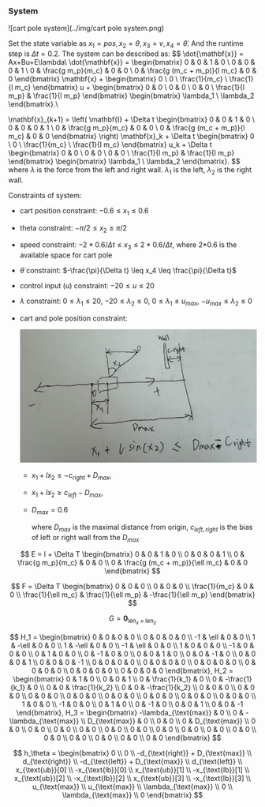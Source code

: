 ### System

![cart pole system](../img/cart pole system.png)

Set the state variable as $x_1 = pos, x_2 = \theta, x_3 = v, x_4 = \dot \theta$. And the runtime step is $\Delta t = 0.2$. The system can be described as:
$$
\dot{\mathbf{x}} = Ax+Bu+E\lambda\\
\dot{\mathbf{x}} =
\begin{bmatrix}
0 & 0 & 1 & 0 \\
0 & 0 & 0 & 1 \\
0 & \frac{g m_p}{m_c} & 0 & 0 \\
0 & \frac{g (m_c + m_p)}{l m_c} & 0 & 0
\end{bmatrix}
\mathbf{x}
+
\begin{bmatrix}
0 \\
0 \\
\frac{1}{m_c} \\
\frac{1}{l m_c}
\end{bmatrix}
u
+
\begin{bmatrix}
0 & 0 \\
0 & 0 \\
0 & 0 \\
\frac{1}{l m_p} & \frac{1}{l m_p}
\end{bmatrix}
\begin{bmatrix}
\lambda_1 \\
\lambda_2
\end{bmatrix}.\\


\mathbf{x}_{k+1} =
\left(
\mathbf{I} + \Delta t
\begin{bmatrix}
0 & 0 & 1 & 0 \\
0 & 0 & 0 & 1 \\
0 & \frac{g m_p}{m_c} & 0 & 0 \\
0 & \frac{g (m_c + m_p)}{l m_c} & 0 & 0
\end{bmatrix}
\right) \mathbf{x}_k
+
\Delta t
\begin{bmatrix}
0 \\
0 \\
\frac{1}{m_c} \\
\frac{1}{l m_c}
\end{bmatrix}
u_k
+
\Delta t
\begin{bmatrix}
0 & 0 \\
0 & 0 \\
0 & 0 \\
\frac{1}{l m_p} & \frac{1}{l m_p}
\end{bmatrix}
\begin{bmatrix}
\lambda_1 \\
\lambda_2
\end{bmatrix}.
$$
where $\lambda$ is the force from the left and right wall. $\lambda_1$ is the left, $\lambda_2$ is the right wall.

Constraints of system:

- cart position constraint: $-0.6 \leq x_1 \leq 0.6$

- theta constraint: $-\pi/2 \leq x_2 \leq \pi/2$

- speed constraint: $-2*0.6 / \Delta t \leq x_3 \leq 2*0.6/ \Delta t$, where 2*0.6 is the available space for cart pole

- $\dot \theta$ constraint: $-\frac{\pi}{\Delta t} \leq x_4 \leq \frac{\pi}{\Delta t}$

- control input (u) constraint: $-20 \leq u \leq 20$

- $\lambda$  constraint: $0 \leq \lambda_1 \leq 20$, $-20 \leq \lambda_2 \leq 0$, $0 \leq \lambda_1 \leq u_{max}$, $-u_{max} \leq \lambda_2 \leq 0$

- cart and pole position constraint:

  ![cart pole system](../img/constraint.png)

  - $x_1 + l x_2 \leq -c_{right} + D_{max}$,

  - $x_1 + l x_2 \geq c_{left} - D_{max}$, 

  - $D_{max} = 0.6$

    where $D_{max}$ is the maximal distance from origin, $c_{left, right}$ is the bias of left or right wall from the $D_{max}$


$$
E = I + \Delta T \begin{bmatrix}
0 & 0 & 1 & 0 \\
0 & 0 & 0 & 1 \\
0 & \frac{g m_p}{m_c} & 0 & 0 \\
0 & \frac{g (m_c + m_p)}{\ell m_c} & 0 & 0
\end{bmatrix}
$$

$$
F = \Delta T \begin{bmatrix}
0 & 0 & 0 \\
0 & 0 & 0 \\
\frac{1}{m_c} & 0 & 0 \\
\frac{1}{\ell m_c} & \frac{1}{\ell m_p} & -\frac{1}{\ell m_p}
\end{bmatrix}
$$

$$
G = \mathbf{0}_{\text{len}_x \times \text{len}_z}
$$

$$
H_1 = \begin{bmatrix}
0 & 0 & 0 & 0 \\
0 & 0 & 0 & 0 \\
-1 & \ell & 0 & 0 \\
1 & -\ell & 0 & 0 \\
1 & -\ell & 0 & 0 \\
-1 & \ell & 0 & 0 \\
1 & 0 & 0 & 0 \\
-1 & 0 & 0 & 0 \\
0 & 1 & 0 & 0 \\
0 & -1 & 0 & 0 \\
0 & 0 & 1 & 0 \\
0 & 0 & -1 & 0 \\
0 & 0 & 0 & 1 \\
0 & 0 & 0 & -1 \\
0 & 0 & 0 & 0 \\
0 & 0 & 0 & 0 \\
0 & 0 & 0 & 0 \\
0 & 0 & 0 & 0 \\
0 & 0 & 0 & 0 \\
0 & 0 & 0 & 0
\end{bmatrix},
H_2 = \begin{bmatrix}
0 & 1 & 0 \\
0 & 0 & 1 \\
0 & \frac{1}{k_1} & 0 \\
0 & -\frac{1}{k_1} & 0 \\
0 & 0 & \frac{1}{k_2} \\
0 & 0 & -\frac{1}{k_2} \\
0 & 0 & 0 \\
0 & 0 & 0 \\
0 & 0 & 0 \\
0 & 0 & 0 \\
0 & 0 & 0 \\
0 & 0 & 0 \\
0 & 0 & 0 \\
0 & 0 & 0 \\
1 & 0 & 0 \\
-1 & 0 & 0 \\
0 & 1 & 0 \\
0 & -1 & 0 \\
0 & 0 & 1 \\
0 & 0 & -1
\end{bmatrix},
H_3 = \begin{bmatrix}
-\lambda_{\text{max}} & 0 \\
0 & -\lambda_{\text{max}} \\
D_{\text{max}} & 0 \\
0 & 0 \\
0 & D_{\text{max}} \\
0 & 0 \\
0 & 0 \\
0 & 0 \\
0 & 0 \\
0 & 0 \\
0 & 0 \\
0 & 0 \\
0 & 0 \\
0 & 0 \\
0 & 0 \\
0 & 0 \\
0 & 0 \\
0 & 0 \\
0 & 0 \\
0 & 0
\end{bmatrix}
$$

$$
h_\theta = \begin{bmatrix}
0 \\
0 \\
-d_{\text{right}} + D_{\text{max}} \\
d_{\text{right}} \\
-d_{\text{left}} + D_{\text{max}} \\
d_{\text{left}} \\
x_{\text{ub}}[0] \\
-x_{\text{lb}}[0] \\
x_{\text{ub}}[1] \\
-x_{\text{lb}}[1] \\
x_{\text{ub}}[2] \\
-x_{\text{lb}}[2] \\
x_{\text{ub}}[3] \\
-x_{\text{lb}}[3] \\
u_{\text{max}} \\
u_{\text{max}} \\
\lambda_{\text{max}} \\
0 \\
\lambda_{\text{max}} \\
0
\end{bmatrix}
$$

